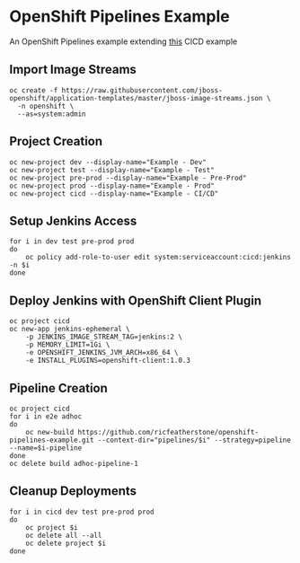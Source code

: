 
# OpenShift Pipelines Example

An OpenShift Pipelines example extending 
[this](https://github.com/OpenShiftDemos/openshift-cd-demo) CICD example

## Import Image Streams

```
oc create -f https://raw.githubusercontent.com/jboss-openshift/application-templates/master/jboss-image-streams.json \
  -n openshift \
  --as=system:admin
```

## Project Creation

```
oc new-project dev --display-name="Example - Dev"
oc new-project test --display-name="Example - Test"
oc new-project pre-prod --display-name="Example - Pre-Prod"
oc new-project prod --display-name="Example - Prod"
oc new-project cicd --display-name="Example - CI/CD"
```

## Setup Jenkins Access

```
for i in dev test pre-prod prod
do
    oc policy add-role-to-user edit system:serviceaccount:cicd:jenkins -n $i
done
```


## Deploy Jenkins with OpenShift Client Plugin

```
oc project cicd
oc new-app jenkins-ephemeral \
    -p JENKINS_IMAGE_STREAM_TAG=jenkins:2 \
    -p MEMORY_LIMIT=1Gi \
    -e OPENSHIFT_JENKINS_JVM_ARCH=x86_64 \
    -e INSTALL_PLUGINS=openshift-client:1.0.3
```

## Pipeline Creation
```
oc project cicd
for i in e2e adhoc
do
    oc new-build https://github.com/ricfeatherstone/openshift-pipelines-example.git --context-dir="pipelines/$i" --strategy=pipeline --name=$i-pipeline
done
oc delete build adhoc-pipeline-1
```


## Cleanup Deployments

```
for i in cicd dev test pre-prod prod
do
    oc project $i
    oc delete all --all
    oc delete project $i
done
```
